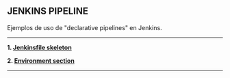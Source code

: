 JENKINS PIPELINE
-----------------------------------------------------------------------------------------------------------

Ejemplos de uso de "declarative pipelines" en Jenkins.

-----------------------------------------------------------------------------------------------------------

**1. [Jenkinsfile skeleton](./skeleton/README.md)**

**2. [Environment section](./maven/README.md)**


-----------------------------------------------------------------------------------------------------------